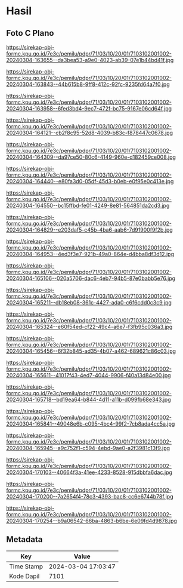 # Hasil

## Foto C Plano

https://sirekap-obj-formc.kpu.go.id/7e3c/pemilu/pdpr/71/03/10/20/01/7103102001002-20240304-163655--da3bea53-a9e0-4023-ab39-07e1b44bd41f.jpg

https://sirekap-obj-formc.kpu.go.id/7e3c/pemilu/pdpr/71/03/10/20/01/7103102001002-20240304-163843--44b615b8-9ff8-412c-92fc-9235fd64a7f0.jpg

https://sirekap-obj-formc.kpu.go.id/7e3c/pemilu/pdpr/71/03/10/20/01/7103102001002-20240304-163958--6fed3bd4-9ec7-472f-bc75-9167e06cd64f.jpg

https://sirekap-obj-formc.kpu.go.id/7e3c/pemilu/pdpr/71/03/10/20/01/7103102001002-20240304-164121--cb2f8c95-52d8-4039-b83c-f878447c0678.jpg

https://sirekap-obj-formc.kpu.go.id/7e3c/pemilu/pdpr/71/03/10/20/01/7103102001002-20240304-164309--da97ce50-80c6-4149-960e-d182459ce008.jpg

https://sirekap-obj-formc.kpu.go.id/7e3c/pemilu/pdpr/71/03/10/20/01/7103102001002-20240304-164440--e80fa3d0-05df-45d3-b0eb-e0f95e0c413e.jpg

https://sirekap-obj-formc.kpu.go.id/7e3c/pemilu/pdpr/71/03/10/20/01/7103102001002-20240304-164550--bc15ffbd-fe01-4249-8e81-564851da2cd3.jpg

https://sirekap-obj-formc.kpu.go.id/7e3c/pemilu/pdpr/71/03/10/20/01/7103102001002-20240304-164829--e203daf5-c45b-4ba6-aab6-7d91900f9f2b.jpg

https://sirekap-obj-formc.kpu.go.id/7e3c/pemilu/pdpr/71/03/10/20/01/7103102001002-20240304-164953--4ed3f3e7-921b-49a0-864e-d4bba8df3d12.jpg

https://sirekap-obj-formc.kpu.go.id/7e3c/pemilu/pdpr/71/03/10/20/01/7103102001002-20240304-165106--020a5706-dac6-4eb7-94b5-87e0babb5e76.jpg

https://sirekap-obj-formc.kpu.go.id/7e3c/pemilu/pdpr/71/03/10/20/01/7103102001002-20240304-165211--db18eb08-361c-4427-ada0-c6f6cdd0c3c9.jpg

https://sirekap-obj-formc.kpu.go.id/7e3c/pemilu/pdpr/71/03/10/20/01/7103102001002-20240304-165324--e60f54ed-cf22-49c4-a6e7-f3fb95c036a3.jpg

https://sirekap-obj-formc.kpu.go.id/7e3c/pemilu/pdpr/71/03/10/20/01/7103102001002-20240304-165456--6f32b845-ad35-4b07-a462-689621c86c03.jpg

https://sirekap-obj-formc.kpu.go.id/7e3c/pemilu/pdpr/71/03/10/20/01/7103102001002-20240304-165611--41017f43-4ed7-4044-9906-f40a13d84e00.jpg

https://sirekap-obj-formc.kpu.go.id/7e3c/pemilu/pdpr/71/03/10/20/01/7103102001002-20240304-165718--bd19ea64-b844-4d11-a11b-d099fb68e343.jpg

https://sirekap-obj-formc.kpu.go.id/7e3c/pemilu/pdpr/71/03/10/20/01/7103102001002-20240304-165841--49048e6b-c095-4bc4-99f2-7cb8ada4cc5a.jpg

https://sirekap-obj-formc.kpu.go.id/7e3c/pemilu/pdpr/71/03/10/20/01/7103102001002-20240304-165945--a9c752f1-c594-4ebd-9ae0-a2f3981c13f9.jpg

https://sirekap-obj-formc.kpu.go.id/7e3c/pemilu/pdpr/71/03/10/20/01/7103102001002-20240304-170103--40664f3a-41ee-4233-8528-915dbbfa6dac.jpg

https://sirekap-obj-formc.kpu.go.id/7e3c/pemilu/pdpr/71/03/10/20/01/7103102001002-20240304-170200--7a2654f4-78c3-4393-bac8-cc6e6744b78f.jpg

https://sirekap-obj-formc.kpu.go.id/7e3c/pemilu/pdpr/71/03/10/20/01/7103102001002-20240304-170254--b9a06542-66ba-4863-b6be-6e09fd4d9878.jpg


## Metadata

| Key        | Value               |
| ---------- | ------------------- |
| Time Stamp | 2024-03-04 17:03:47 |
| Kode Dapil | 7101                |




